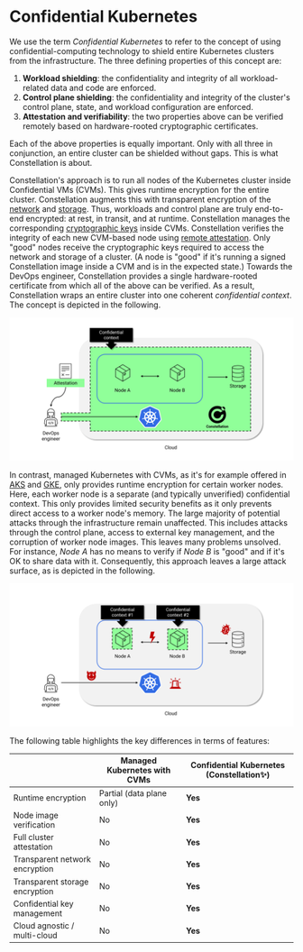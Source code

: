 # Confidential Kubernetes

We use the term *Confidential Kubernetes* to refer to the concept of using confidential-computing technology to shield entire Kubernetes clusters from the infrastructure. The three defining properties of this concept are:

1. **Workload shielding**: the confidentiality and integrity of all workload-related data and code are enforced.
2. **Control plane shielding**: the confidentiality and integrity of the cluster's control plane, state, and workload configuration are enforced.
3. **Attestation and verifiability**: the two properties above can be verified remotely based on hardware-rooted cryptographic certificates.  

Each of the above properties is equally important. Only with all three in conjunction, an entire cluster can be shielded without gaps. This is what Constellation is about.

Constellation's approach is to run all nodes of the Kubernetes cluster inside Confidential VMs (CVMs). This gives runtime encryption for the entire cluster. Constellation augments this with transparent encryption of the [network](../architecture/keys.md#network-encryption) and [storage](../architecture/encrypted-storage.md). Thus, workloads and control plane are truly end-to-end encrypted: at rest, in transit, and at runtime. Constellation manages the corresponding [cryptographic keys](../architecture/keys.md) inside CVMs. Constellation verifies the integrity of each new CVM-based node using [remote attestation](../architecture/attestation.md). Only "good" nodes receive the cryptographic keys required to access the network and storage of a cluster. (A node is "good" if it's running a signed Constellation image inside a CVM and is in the expected state.) Towards the DevOps engineer, Constellation provides a single hardware-rooted certificate from which all of the above can be verified. As a result, Constellation wraps an entire cluster into one coherent *confidential context*. The concept is depicted in the following.

![Confidential Kubernetes](../_media/concept-constellation.svg)

In contrast, managed Kubernetes with CVMs, as it's for example offered in [AKS](https://azure.microsoft.com/en-us/services/kubernetes-service/) and [GKE](https://cloud.google.com/kubernetes-engine), only provides runtime encryption for certain worker nodes. Here, each worker node is a separate (and typically unverified) confidential context. This only provides limited security benefits as it only prevents direct access to a worker node's memory. The large majority of potential attacks through the infrastructure remain unaffected. This includes attacks through the control plane, access to external key management, and the corruption of worker node images. This leaves many problems unsolved. For instance, *Node A* has no means to verify if *Node B* is "good" and if it's OK to share data with it. Consequently, this approach leaves a large attack surface, as is depicted in the following.

![Concept: Managed Kubernetes plus CVMs](../_media/concept-managed.svg)

The following table highlights the key differences in terms of features:

|                                     | Managed Kubernetes with CVMs | Confidential Kubernetes (Constellation✨) |
|-------------------------------------|------------------------------|--------------------------------------------|
|     Runtime encryption              |     Partial (data plane only)|     **Yes**                                |
|     Node image verification         |     No                       |     **Yes**                                |
|     Full cluster attestation        |     No                       |     **Yes**                                |
|     Transparent network encryption  |     No                       |     **Yes**                                |
|     Transparent storage encryption  |     No                       |     **Yes**                                |
|     Confidential key management     |     No                       |     **Yes**                                |
|     Cloud agnostic / multi-cloud    |     No                       |     **Yes**                                |
